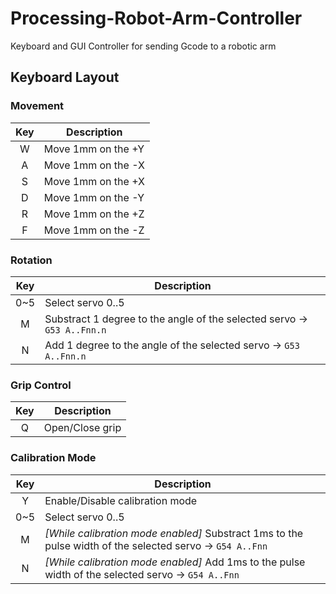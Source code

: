 # Processing-Robot-Arm-Controller
Keyboard and GUI Controller for sending Gcode to a robotic arm

## Keyboard Layout

### Movement
Key | Description
:---: | -----------
W | Move 1mm on the +Y
A | Move 1mm on the -X
S | Move 1mm on the +X
D | Move 1mm on the -Y
R | Move 1mm on the +Z
F | Move 1mm on the -Z
### Rotation
Key | Description
:---: | -----------
0~5 | Select servo 0..5
M | Substract 1 degree to the angle of the selected servo -> `G53 A..Fnn.n`
N | Add 1 degree to the angle of the selected servo -> `G53 A..Fnn.n`
### Grip Control
Key | Description
:---: | -----------
Q | Open/Close grip
### Calibration Mode
Key | Description
:---: | -----------
Y | Enable/Disable calibration mode
0~5 | Select servo 0..5
M | *[While calibration mode enabled]* Substract 1ms to the pulse width of the selected servo -> `G54 A..Fnn`
N | *[While calibration mode enabled]* Add 1ms to the pulse width of the selected servo -> `G54 A..Fnn`
